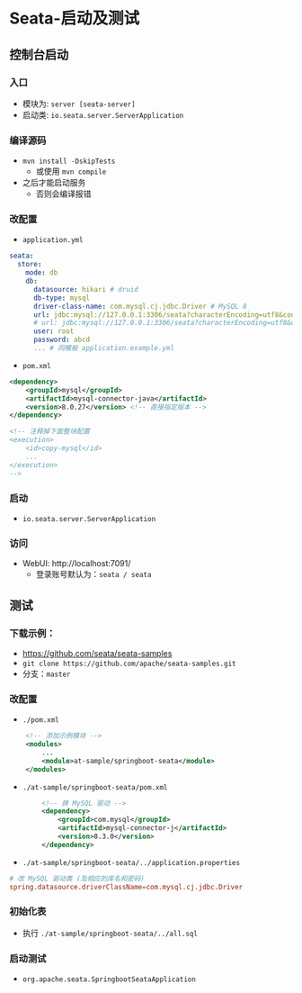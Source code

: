 # Seata-启动及测试

## 控制台启动
### 入口
- 模块为: `server [seata-server]`
- 启动类: `io.seata.server.ServerApplication`

### 编译源码
- `mvn install -DskipTests`
  - 或使用 `mvn compile`
- 之后才能启动服务
  - 否则会编译报错

### 改配置
- `application.yml`
```yaml
seata:
  store:
    mode: db
    db:
      datasource: hikari # druid
      db-type: mysql
      driver-class-name: com.mysql.cj.jdbc.Driver # MySQL 8
      url: jdbc:mysql://127.0.0.1:3306/seata?characterEncoding=utf8&connectTimeout=1000&socketTimeout=3000&autoReconnect=true&useUnicode=true&useSSL=false&serverTimezone=GMT%2B8
      # url: jdbc:mysql://127.0.0.1:3306/seata?characterEncoding=utf8&useUnicode=true&useSSL=false&serverTimezone=GMT%2B8
      user: root
      password: abcd
      ... # 同模板 application.example.yml
```

- `pom.xml`
```xml
<dependency>
    <groupId>mysql</groupId>
    <artifactId>mysql-connector-java</artifactId>
    <version>8.0.27</version> <!-- 直接指定版本 -->
</dependency>

<!-- 注释掉下面整块配置
<execution> 
    <id>copy-mysql</id>
    ...
</execution> 
-->
```

### 启动
- `io.seata.server.ServerApplication`

### 访问
- WebUI: http://localhost:7091/
  - 登录账号默认为：`seata / seata`


## 测试
### 下载示例：
- https://github.com/seata/seata-samples
- `git clone https://github.com/apache/seata-samples.git`
- 分支：`master`

### 改配置
- `./pom.xml`
```xml
    <!-- 添加示例模块 -->
    <modules>
        ...
        <module>at-sample/springboot-seata</module>
    </modules>
```

- `./at-sample/springboot-seata/pom.xml`
```xml
        <!-- 换 MySQL 驱动 -->
        <dependency>
            <groupId>com.mysql</groupId>
            <artifactId>mysql-connector-j</artifactId>
            <version>8.3.0</version>
        </dependency>
```

- `./at-sample/springboot-seata/../application.properties`
```conf
# 改 MySQL 驱动类 (及相应的库名和密码)
spring.datasource.driverClassName=com.mysql.cj.jdbc.Driver
```

### 初始化表
- 执行 `./at-sample/springboot-seata/../all.sql`

### 启动测试
- `org.apache.seata.SpringbootSeataApplication`